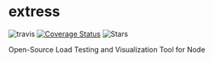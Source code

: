 # extress
![travis](https://travis-ci.com/Snape-City/extress.svg?branch=master) [![Coverage Status](https://coveralls.io/repos/github/Snape-City/extress/badge.svg?branch=master)](https://coveralls.io/github/Snape-City/extress?branch=master) ![Stars](https://img.shields.io/github/stars/paul-proteus/xtress?style=social)

Open-Source Load Testing and Visualization Tool for Node
